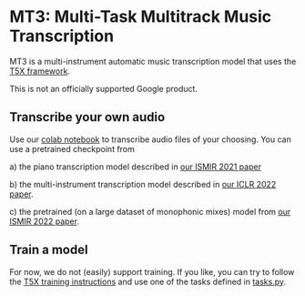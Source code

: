# MT3: Multi-Task Multitrack Music Transcription

MT3 is a multi-instrument automatic music transcription model that uses the [T5X framework](https://github.com/google-research/t5x).

This is not an officially supported Google product.

## Transcribe your own audio

Use our [colab notebook](https://colab.research.google.com/github/zcwang99/mt3-plus-ismir2022/blob/main/mt3/colab/Music_Transcription_with_Transformers.ipynb) to
transcribe audio files of your choosing.  You can use a pretrained checkpoint from

a) the piano transcription model described in [our ISMIR 2021 paper](https://archives.ismir.net/ismir2021/paper/000030.pdf)

b) the multi-instrument transcription model described in
[our ICLR 2022 paper](https://openreview.net/pdf?id=iMSjopcOn0p).

c) the pretrained (on a large dataset of monophonic mixes) model from [our ISMIR 2022 paper](https://zenodo.org/record/7316590).


## Train a model

For now, we do not (easily) support training.  If you like, you can try to
follow the [T5X training instructions](https://github.com/google-research/t5x#training)
and use one of the tasks defined in [tasks.py](mt3/tasks.py).
